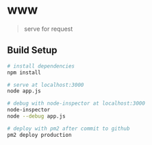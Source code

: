 # www

> serve for request

## Build Setup

``` bash
# install dependencies
npm install

# serve at localhost:3000
node app.js

# debug with node-inspector at localhost:3000
node-inspector
node --debug app.js

# deploy with pm2 after commit to github
pm2 deploy production
```
